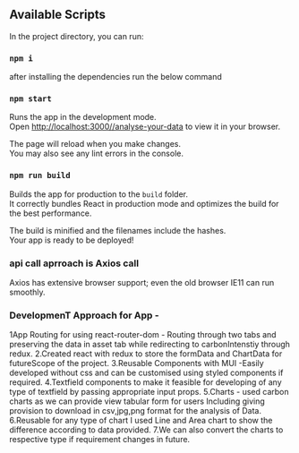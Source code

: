 ## Available Scripts

In the project directory, you can run:

### `npm i`

after installing the dependencies run the below command

### `npm start`

Runs the app in the development mode.\
Open [http://localhost:3000//analyse-your-data](http://localhost:3000//analyse-your-data) to view it in your browser.

The page will reload when you make changes.\
You may also see any lint errors in the console.

### `npm run build`

Builds the app for production to the `build` folder.\
It correctly bundles React in production mode and optimizes the build for the best performance.

The build is minified and the filenames include the hashes.\
Your app is ready to be deployed!

### api call aprroach is Axios call

Axios has extensive browser support; even the old browser IE11 can run smoothly.

### DevelopmenT Approach for App -

1App Routing for using react-router-dom - Routing through two tabs and preserving the data in asset tab while redirecting to carbonIntenstiy through redux.
2.Created react with redux to store the formData and ChartData for futureScope of the project.
3.Reusable Components with MUI -Easily developed without css and can be customised using styled components if required.
4.Textfield components to make it feasible for developing of any type of textfield by passing appropriate input props.
5.Charts - used carbon charts as we can provide view tabular form for users Including giving provision to download in csv,jpg,png format for the analysis of Data.
6.Reusable for any type of chart I used Line and Area chart to show the difference according to data provided.
7.We can also convert the charts to respective type if requirement changes in future.
